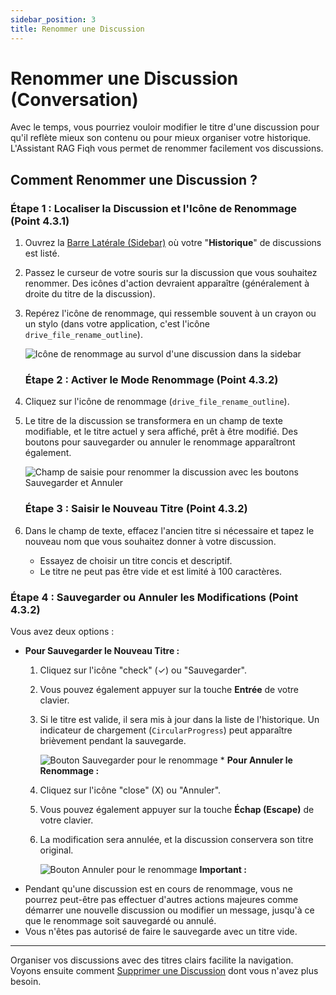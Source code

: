 ```yaml
---
sidebar_position: 3
title: Renommer une Discussion
---
```


# Renommer une Discussion (Conversation)

Avec le temps, vous pourriez vouloir modifier le titre d'une discussion pour qu'il reflète mieux son contenu ou pour mieux organiser votre historique. L'Assistant RAG Fiqh vous permet de renommer facilement vos discussions.

## Comment Renommer une Discussion ?

### Étape 1 : Localiser la Discussion et l'Icône de Renommage (Point 4.3.1)

1.  Ouvrez la [Barre Latérale (Sidebar)](../interface-overview/sidebar.md) où votre "**Historique**" de discussions est listé.
2.  Passez le curseur de votre souris sur la discussion que vous souhaitez renommer. Des icônes d'action devraient apparaître (généralement à droite du titre de la discussion).
3.  Repérez l'icône de renommage, qui ressemble souvent à un crayon ou un stylo (dans votre application, c'est l'icône `drive_file_rename_outline`).

    ![Icône de renommage au survol d'une discussion dans la sidebar](/img/screenshot-sidebar-rename-icon-hover.png)
    ### Étape 2 : Activer le Mode Renommage (Point 4.3.2)

1.  Cliquez sur l'icône de renommage (`drive_file_rename_outline`).
2.  Le titre de la discussion se transformera en un champ de texte modifiable, et le titre actuel y sera affiché, prêt à être modifié. Des boutons pour sauvegarder ou annuler le renommage apparaîtront également.

    ![Champ de saisie pour renommer la discussion avec les boutons Sauvegarder et Annuler](/img/screenshot-sidebar-rename-input-active.png)
    ### Étape 3 : Saisir le Nouveau Titre (Point 4.3.2)

1.  Dans le champ de texte, effacez l'ancien titre si nécessaire et tapez le nouveau nom que vous souhaitez donner à votre discussion.
    * Essayez de choisir un titre concis et descriptif.
    * Le titre ne peut pas être vide et est limité à 100 caractères.

### Étape 4 : Sauvegarder ou Annuler les Modifications (Point 4.3.2)

Vous avez deux options :

* **Pour Sauvegarder le Nouveau Titre :**
    1.  Cliquez sur l'icône "check" (✓) ou "Sauvegarder".
    2.  Vous pouvez également appuyer sur la touche **Entrée** de votre clavier.
    3.  Si le titre est valide, il sera mis à jour dans la liste de l'historique. Un indicateur de chargement (`CircularProgress`) peut apparaître brièvement pendant la sauvegarde.

        ![Bouton Sauvegarder pour le renommage](/img/screenshot-sidebar-rename-save-button.png) * **Pour Annuler le Renommage :**
    1.  Cliquez sur l'icône "close" (X) ou "Annuler".
    2.  Vous pouvez également appuyer sur la touche **Échap (Escape)** de votre clavier.
    3.  La modification sera annulée, et la discussion conservera son titre original.

        ![Bouton Annuler pour le renommage](/img/screenshot-sidebar-rename-cancel-button.png) **Important :**
* Pendant qu'une discussion est en cours de renommage, vous ne pourrez peut-être pas effectuer d'autres actions majeures comme démarrer une nouvelle discussion ou modifier un message, jusqu'à ce que le renommage soit sauvegardé ou annulé.
* Vous n'êtes pas autorisé de faire le sauvegarde avec un titre vide.

---

Organiser vos discussions avec des titres clairs facilite la navigation. Voyons ensuite comment [Supprimer une Discussion](./deleting.md) dont vous n'avez plus besoin.